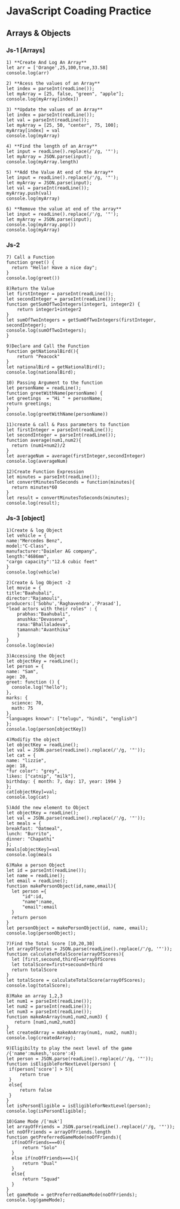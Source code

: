 # JavaScript Coading Practice 
## Arrays & Objects
### Js-1 [Arrays]
    1) **Create And Log An Array**
    let arr = ['Orange',25,100,true,33.58]
    console.log(arr)

    2) **Acess the values of an Array**
    let index = parseInt(readLine());
    let myArray = [25, false, "green", "apple"];
    console.log(myArray[index])

    3) **Update the values of an Array**
    let index = parseInt(readLine());
    let val = parseInt(readLine());
    let myArray = [25, 50, "center", 75, 100];
    myArray[index] = val
    console.log(myArray)

    4) **Find the length of an Array**
    let input = readLine().replace(/'/g, '"');
    let myArray = JSON.parse(input);
    console.log(myArray.length)

    5) **Add the Value At end of the Array**
    let input = readLine().replace(/'/g, '"');
    let myArray = JSON.parse(input);
    let val = parseInt(readLine());
    myArray.push(val)
    console.log(myArray)

    6) **Remove the value at end of the array**
    let input = readLine().replace(/'/g, '"');
    let myArray = JSON.parse(input);
    console.log(myArray.pop())
    console.log(myArray)


### Js-2
    7) Call a Function
    function greet() {
      return "Hello! Have a nice day";
    }
    console.log(greet())

    8)Return the Value
    let firstInteger = parseInt(readLine());
    let secondInteger = parseInt(readLine());
    function getSumOfTwoIntegers(integer1, integer2) {
        return integer1+integer2
    }
    let sumOfTwoIntegers = getSumOfTwoIntegers(firstInteger, secondInteger);
    console.log(sumOfTwoIntegers);
    }

    9)Declare and Call the Function
    function getNationalBird(){
        return "Peacock"
    }
    let nationalBird = getNationalBird();
    console.log(nationalBird);

    10) Passing Argument to the function
    let personName = readLine();
    function greetWithName(personName) {
    let greetings  = "Hi " + personName;
    return greetings;
    }
    console.log(greetWithName(personName))

    11)create & call & Pass parameters to function
    let firstInteger = parseInt(readLine());
    let secondInteger = parseInt(readLine());
    function average(num1,num2){
      return (num1+num2)/2
    }
    let averageNum = average(firstInteger,secondInteger)
    console.log(averageNum)

    12)Create Function Expression
    let minutes = parseInt(readLine());
    let convertMinutesToSeconds = function(minutes){
      return minutes*60
    }
    let result = convertMinutesToSeconds(minutes);
    console.log(result);

### Js-3 [object]
    1)Create & log Object
    let vehicle = {
    name:"Mercedes Benz",
    model:"C-Class",
    manufacturer:"Daimler AG company",
    length:"4686mm",
    "cargo capacity":"12.6 cubic feet"
    }
    console.log(vehicle)
    
    2)Create & log Object -2
    let movie = {
    title:"Baahubali",
    director:"Rajamouli",
    producers:['Sobhu','Raghavendra','Prasad'],
    "lead actors with their roles" : {
        prabhas:"Baahubali",
        anushka:"Devasena",
        rana:"Bhallaladeva",
        tamannah:"Avanthika"
        }
    }
    console.log(movie)

    3)Accessing the Object
    let objectKey = readLine();
    let person = {
    name: "Sam",
    age: 20,
    greet: function () {
      console.log("hello");
    },
    marks: {
      science: 70,
      math: 75
    },
    "languages known": ["telugu", "hindi", "english"]
    };
    console.log(person[objectKey])

    4)Modifiy the object
    let objectKey = readLine();
    let val = JSON.parse(readLine().replace(/'/g, '"'));
    let cat = {
    name: "lizzie",
    age: 18,
    "fur color": "grey",
    likes: ["catnip", "milk"],
    birthday: { month: 7, day: 17, year: 1994 }
    };
    cat[objectKey]=val;
    console.log(cat)

    5)Add the new element to Object
    let objectKey = readLine();
    let val = JSON.parse(readLine().replace(/'/g, '"'));
    let meals = {
    breakfast: "Oatmeal",
    lunch: "Burrito",
    dinner: "Chapathi"
    };
    meals[objectKey]=val
    console.log(meals

    6)Make a person Object
    let id = parseInt(readLine());
    let name = readLine();
    let email = readLine();
    function makePersonObject(id,name,email){
      let person ={
          "id":id,
          "name":name,
          "email":email
      }
      return person
    }
    let personObject = makePersonObject(id, name, email);
    console.log(personObject);

    7)Find the Total Score [10,20,30]
    let arrayOfScores = JSON.parse(readLine().replace(/'/g, '"'));
    function calculateTotalScore(arrayOfScores){
      let [first,secound,third]=arrayOfScores
      let totalScore=first+secound+third
      return totalScore
    }
    let totalScore = calculateTotalScore(arrayOfScores);
    console.log(totalScore);

    8)Make an array 1,2,3
    let num1 = parseInt(readLine());
    let num2 = parseInt(readLine());
    let num3 = parseInt(readLine());
    function makeAnArray(num1,num2,num3) {
       return [num1,num2,num3]
    }
    let createdArray = makeAnArray(num1, num2, num3);
    console.log(createdArray);

    9)Eligibilty to play the next level of the game /{'name':mukesh,'score':4}
    let person = JSON.parse(readLine().replace(/'/g, '"'));
    function isEligibleForNextLevel(person) {
     if(person['score'] > 5){
         return true
     }
     else{
         return false
     }
    }
    let isPersonEligible = isEligibleForNextLevel(person);
    console.log(isPersonEligible);

    10)Game Mode /['muk']
    let arrayOfFriends = JSON.parse(readLine().replace(/'/g, '"'));
    let noOfFriends = arrayOfFriends.length
    function getPreferredGameMode(noOfFriends){
      if(noOfFriends===0){
          return "Solo"
      }
      else if(noOfFriends===1){
          return "Dual"
      }
      else{
          return "Squad"
      }
    }
    let gameMode = getPreferredGameMode(noOfFriends);
    console.log(gameMode);
    
